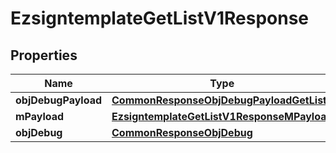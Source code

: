 
# EzsigntemplateGetListV1Response

## Properties
Name | Type | Description | Notes
------------ | ------------- | ------------- | -------------
**objDebugPayload** | [**CommonResponseObjDebugPayloadGetList**](CommonResponseObjDebugPayloadGetList.md) |  | 
**mPayload** | [**EzsigntemplateGetListV1ResponseMPayload**](EzsigntemplateGetListV1ResponseMPayload.md) |  | 
**objDebug** | [**CommonResponseObjDebug**](CommonResponseObjDebug.md) |  |  [optional]



